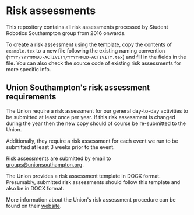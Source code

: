 # Risk assessments

This repository contains all risk assessments processed by Student Robotics
Southampton group from 2016 onwards.

To create a risk assessment using the template, copy the contents of
`example.tex` to a new file following the existing naming convention
(`YYYY/YYYYMMDD-ACTIVITY/YYYYMMDD-ACTIVITY.tex`) and fill in the fields in the
file. You can also check the source code of existing risk assessments for more
specific info.

## Union Southampton's risk assessment requirements

The Union require a risk assessment for our general day-to-day activities to be
submitted at least once per year. If this risk assessment is changed during the
year then the new copy should of course be re-submitted to the Union.

Additionally, they require a risk assessment for each event we run to be
submitted at least 3 weeks prior to the event.

Risk assessments are submitted by email to groups@unionsouthampton.org.

The Union provides a risk assessment template in DOCX format. Presumably, submitted
risk assessments should follow this template and also be in DOCX format.

More information about the Union's risk assessment procedure can be found on their
[website][susu-risk-assessments].


[susu-risk-assessments]: https://www.unionsouthampton.org/groups/admin/howto/risk
